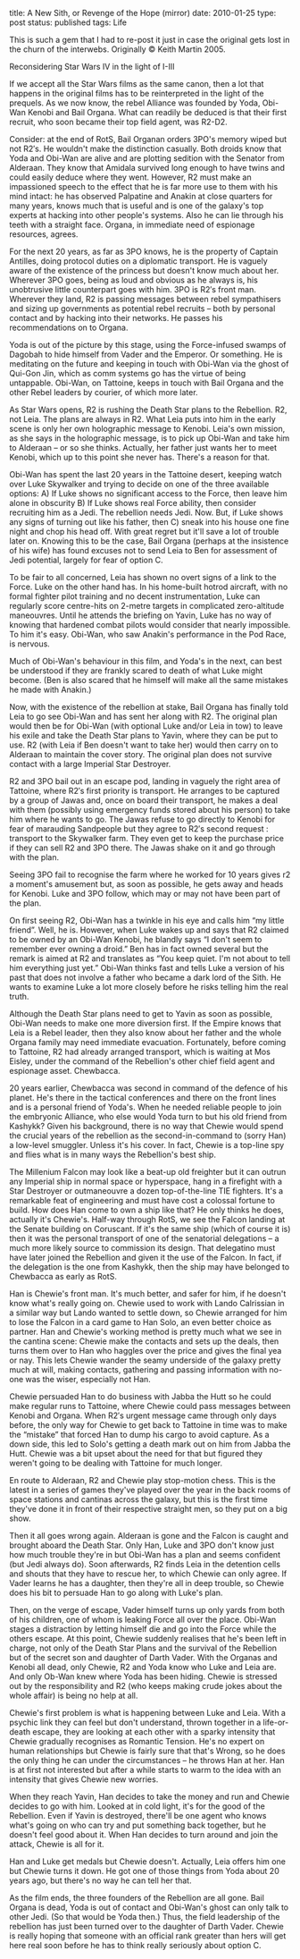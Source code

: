 title: A New Sith, or Revenge of the Hope (mirror)
date: 2010-01-25
type: post
status: published
tags: Life


This is such a gem that I had to re-post it just in case the original gets lost in the churn of the interwebs. Originally © Keith Martin 2005.

Reconsidering Star Wars IV in the light of I-III

If we accept all the Star Wars films as the same canon, then a lot that happens in the original films has to be reinterpreted in the light of the prequels. As we now know, the rebel Alliance was founded by Yoda, Obi-Wan Kenobi and Bail Organa. What can readily be deduced is that their first recruit, who soon became their top field agent, was R2-D2.

Consider: at the end of RotS, Bail Organan orders 3PO's memory wiped but not R2′s. He wouldn't make the distinction casually. Both droids know that Yoda and Obi-Wan are alive and are plotting sedition with the Senator from Alderaan. They know that Amidala survived long enough to have twins and could easily deduce where they went. However, R2 must make an impassioned speech to the effect that he is far more use to them with his mind intact: he has observed Palpatine and Anakin at close quarters for many years, knows much that is useful and is one of the galaxy's top experts at hacking into other people's systems. Also he can lie through his teeth with a straight face. Organa, in immediate need of espionage resources, agrees.

For the next 20 years, as far as 3PO knows, he is the property of Captain Antilles, doing protocol duties on a diplomatic transport. He is vaguely aware of the existence of the princess but doesn't know much about her. Wherever 3PO goes, being as loud and obvious as he always is, his unobtrusive little counterpart goes with him. 3PO is R2′s front man. Wherever they land, R2 is passing messages between rebel sympathisers and sizing up governments as potential rebel recruits – both by personal contact and by hacking into their networks. He passes his recommendations on to Organa.

Yoda is out of the picture by this stage, using the Force-infused swamps of Dagobah to hide himself from Vader and the Emperor. Or something. He is meditating on the future and keeping in touch with Obi-Wan via the ghost of Qui-Gon Jin, which as comm systems go has the virtue of being untappable. Obi-Wan, on Tattoine, keeps in touch with Bail Organa and the other Rebel leaders by courier, of which more later.

As Star Wars opens, R2 is rushing the Death Star plans to the Rebellion. R2, not Leia. The plans are always in R2. What Leia puts into him in the early scene is only her own holographic message to Kenobi. Leia's own mission, as she says in the holographic message, is to pick up Obi-Wan and take him to Alderaan – or so she thinks. Actually, her father just wants her to meet Kenobi, which up to this point she never has. There's a reason for that.

Obi-Wan has spent the last 20 years in the Tattoine desert, keeping watch over Luke Skywalker and trying to decide on one of the three available options:
A) If Luke shows no significant access to the Force, then leave him alone in obscurity
B) If Luke shows real Force ability, then consider recruiting him as a Jedi. The rebellion needs Jedi. Now.
But, if Luke shows any signs of turning out like his father, then C) sneak into his house one fine night and chop his head off. With great regret but it'll save a lot of trouble later on.
Knowing this to be the case, Bail Organa (perhaps at the insistence of his wife) has found excuses not to send Leia to Ben for assessment of Jedi potential, largely for fear of option C.

To be fair to all concerned, Leia has shown no overt signs of a link to the Force. Luke on the other hand has. In his home-built hotrod aircraft, with no formal fighter pilot training and no decent instrumentation, Luke can regularly score centre-hits on 2-metre targets in complicated zero-altitude maneouvres. Until he attends the briefing on Yavin, Luke has no way of knowing that hardened combat pilots would consider that nearly impossible. To him it's easy. Obi-Wan, who saw Anakin's performance in the Pod Race, is nervous.

Much of Obi-Wan's behaviour in this film, and Yoda's in the next, can best be understood if they are frankly scared to death of what Luke might become. (Ben is also scared that he himself will make all the same mistakes he made with Anakin.)

Now, with the existence of the rebellion at stake, Bail Organa has finally told Leia to go see Obi-Wan and has sent her along with R2. The original plan would then be for Obi-Wan (with optional Luke and/or Leia in tow) to leave his exile and take the Death Star plans to Yavin, where they can be put to use. R2 (with Leia if Ben doesn't want to take her) would then carry on to Alderaan to maintain the cover story. The original plan does not survive contact with a large Imperial Star Destroyer.

R2 and 3PO bail out in an escape pod, landing in vaguely the right area of Tattoine, where R2′s first priority is transport. He arranges to be captured by a group of Jawas and, once on board their transport, he makes a deal with them (possibly using emergency funds stored about his person) to take him where he wants to go. The Jawas refuse to go directly to Kenobi for fear of marauding Sandpeople but they agree to R2′s second request : transport to the Skywalker farm. They even get to keep the purchase price if they can sell R2 and 3PO there. The Jawas shake on it and go through with the plan.

Seeing 3PO fail to recognise the farm where he worked for 10 years gives r2 a moment's amusement but, as soon as possible, he gets away and heads for Kenobi. Luke and 3PO follow, which may or may not have been part of the plan.

On first seeing R2, Obi-Wan has a twinkle in his eye and calls him “my little friend”. Well, he is. However, when Luke wakes up and says that R2 claimed to be owned by an Obi-Wan Kenobi, he blandly says “I don't seem to remember ever owning a droid.” Ben has in fact owned several but the remark is aimed at R2 and translates as “You keep quiet. I'm not about to tell him everything just yet.” Obi-Wan thinks fast and tells Luke a version of his past that does not involve a father who became a dark lord of the Sith. He wants to examine Luke a lot more closely before he risks telling him the real truth.

Although the Death Star plans need to get to Yavin as soon as possible, Obi-Wan needs to make one more diversion first. If the Empire knows that Leia is a Rebel leader, then they also know about her father and the whole Organa family may need immediate evacuation. Fortunately, before coming to Tattoine, R2 had already arranged transport, which is waiting at Mos Eisley, under the command of the Rebellion's other chief field agent and espionage asset. Chewbacca.

20 years earlier, Chewbacca was second in command of the defence of his planet. He's there in the tactical conferences and there on the front lines and is a personal friend of Yoda's. When he needed reliable people to join the embryonic Alliance, who else would Yoda turn to but his old friend from Kashykk? Given his background, there is no way that Chewie would spend the crucial years of the rebellion as the second-in-command to (sorry Han) a low-level smuggler. Unless it's his cover. In fact, Chewie is a top-line spy and flies what is in many ways the Rebellion's best ship.

The Millenium Falcon may look like a beat-up old freighter but it can outrun any Imperial ship in normal space or hyperspace, hang in a firefight with a Star Destroyer or outmaneouvre a dozen top-of-the-line TIE fighters. It's a remarkable feat of engineering and must have cost a colossal fortune to build. How does Han come to own a ship like that? He only thinks he does, actually it's Chewie's. Half-way through RotS, we see the Falcon landing at the Senate building on Coruscant. If it's the same ship (which of course it is) then it was the personal transport of one of the senatorial delegations – a much more likely source to commission its design. That delegatino must have later joined the Rebellion and given it the use of the Falcon. In fact, if the delegation is the one from Kashykk, then the ship may have belonged to Chewbacca as early as RotS.

Han is Chewie's front man. It's much better, and safer for him, if he doesn't know what's really going on. Chewie used to work with Lando Calrissian in a similar way but Lando wanted to settle down, so Chewie arranged for him to lose the Falcon in a card game to Han Solo, an even better choice as partner. Han and Chewie's working method is pretty much what we see in the cantina scene: Chewie make the contacts and sets up the deals, then turns them over to Han who haggles over the price and gives the final yea or nay. This lets Chewie wander the seamy underside of the galaxy pretty much at will, making contacts, gathering and passing information with no-one was the wiser, especially not Han.

Chewie persuaded Han to do business with Jabba the Hutt so he could make regular runs to Tattoine, where Chewie could pass messages between Kenobi and Organa. When R2′s urgent message came through only days before, the only way for Chewie to get back to Tattoine in time was to make the “mistake” that forced Han to dump his cargo to avoid capture. As a down side, this led to Solo's getting a death mark out on him from Jabba the Hutt. Chewie was a bit upset about the need for that but figured they weren't going to be dealing with Tattoine for much longer.

En route to Alderaan, R2 and Chewie play stop-motion chess. This is the latest in a series of games they've played over the year in the back rooms of space stations and cantinas across the galaxy, but this is the first time they've done it in front of their respective straight men, so they put on a big show.

Then it all goes wrong again. Alderaan is gone and the Falcon is caught and brought aboard the Death Star. Only Han, Luke and 3PO don't know just how much trouble they're in but Obi-Wan has a plan and seems confident (but Jedi always do). Soon afterwards, R2 finds Leia in the detention cells and shouts that they have to rescue her, to which Chewie can only agree. If Vader learns he has a daughter, then they're all in deep trouble, so Chewie does his bit to persuade Han to go along with Luke's plan.

Then, on the verge of escape, Vader himself turns up only yards from both of his children, one of whom is leaking Force all over the place. Obi-Wan stages a distraction by letting himself  die and go into the Force while the others escape. At this point, Chewie suddenly realises that he's been left in charge, not only of the Death Star Plans and the survival of the Rebellion but of the secret son and daughter of Darth Vader. With the Organas and Kenobi all dead, only Chewie, R2 and Yoda know who Luke and Leia are. And only Ob-Wan knew where Yoda has been hiding. Chewie is stressed out by the responsibility and R2 (who keeps making crude jokes about the whole affair) is being no help at all.

Chewie's first problem is what is happening between Luke and Leia. With a psychic link they can feel but don't understand, thrown together in a life-or-death escape, they are looking at each other with a sparky intensity that Chewie gradually recognises as Romantic Tension. He's no expert on human relationships but Chewie is fairly sure that that's Wrong, so he does the only thing he can under the circumstances – he throws Han at her. Han is at first not interested but after a while starts to warm to the idea with an intensity that gives Chewie new worries.

When they reach Yavin, Han decides to take the money and run and Chewie decides to go with him. Looked at in cold light, it's for the good of the Rebellion. Even if Yavin is destroyed, there'll be one agent who knows what's going on who can try and put something back together, but he doesn't feel good about it. When Han decides to turn around and join the attack, Chewie is all for it.

Han and Luke get medals but Chewie doesn't. Actually, Leia offers him one but Chewie turns it down. He got one of those things from Yoda about 20 years ago, but there's no way he can tell her that.

As the film ends, the three founders of the Rebellion are all gone. Bail Organa is dead, Yoda is out of contact and Obi-Wan's ghost can only talk to other Jedi. (So that would be Yoda then.) Thus, the field leadership of the rebellion has just been turned over to the daughter of Darth Vader. Chewie is really hoping that someone with an official rank greater than hers will get here real soon before he has to think really seriously about option C.
